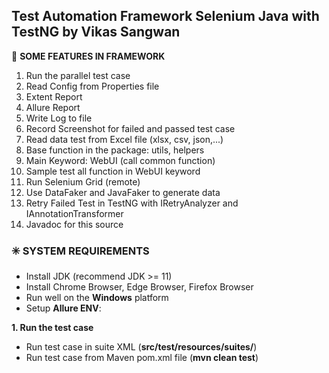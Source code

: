 
## Test Automation Framework Selenium Java with TestNG by Vikas Sangwan

🔆 **SOME FEATURES IN FRAMEWORK**

1. Run the parallel test case
2. Read Config from Properties file
3. Extent Report
4. Allure Report
5. Write Log to file
6. Record Screenshot  for failed and passed  test case
7. Read data test from Excel file (xlsx, csv, json,...)
8. Base function in the package: utils, helpers
9. Main Keyword: WebUI (call common function)
10. Sample test all function in WebUI keyword
11. Run Selenium Grid (remote)
12. Use DataFaker and JavaFaker to generate data
13. Retry Failed Test in TestNG with IRetryAnalyzer and IAnnotationTransformer
14. Javadoc for this source

### ✳️ **SYSTEM REQUIREMENTS**

- Install JDK (recommend JDK >= 11)
- Install Chrome Browser, Edge Browser, Firefox Browser
- Run well on the **Windows** platform
- Setup **Allure ENV**:


**1. Run the test case**

- Run test case in suite XML (**src/test/resources/suites/**)
- Run test case from Maven pom.xml file
  (**mvn clean test**)